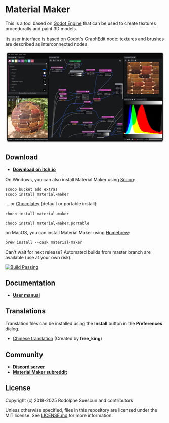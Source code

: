 # Material Maker

This is a tool based on [Godot Engine](https://godotengine.org/) that can
be used to create textures procedurally and paint 3D models.

Its user interface is based on Godot's GraphEdit node: textures and brushes are
described as interconnected nodes.

![Screenshot](material_maker/doc/images/screenshot.png)

## Download

- **[Download on itch.io](https://rodzilla.itch.io/material-maker)**

On Windows, you can also install Material Maker using [Scoop](https://scoop.sh):

```text
scoop bucket add extras
scoop install material-maker
```
... or [Chocolatey](https://chocolatey.org/) (default or portable install):
```text
choco install material-maker
```
```text
choco install material-maker.portable
```

on MacOS, you can install Material Maker using [Homebrew](https://brew.sh/):

```text
brew install --cask material-maker
```

Can't wait for next release? Automated builds from master branch are available (use at your own risk):

<a href="https://github.com/RodZill4/material-maker/actions?query=branch%3Amaster">
    <img src="https://github.com/RodZill4/material-maker/workflows/dev-desktop-builds/badge.svg" alt="Build Passing" />
</a>

## Documentation

- **[User manual](https://rodzill4.github.io/material-maker/doc/)**

## Translations

Translation files can be installed using the **Install** button in the **Preferences** dialog.

- [Chinese translation](https://raw.githubusercontent.com/RodZill4/material-maker/f1be50b21a0f4991ac39e12a5362f5c5eb4c83a0/material_maker/locale/translations/zh.csv) (Created by **free_king**)

## Community

- **[Discord server](https://discord.gg/PF5V3mFwFM)**
- **[Material Maker subreddit](https://www.reddit.com/r/MaterialMaker/)**

## License

Copyright (c) 2018-2025 Rodolphe Suescun and contributors

Unless otherwise specified, files in this repository are licensed under the
MIT license. See [LICENSE.md](LICENSE.md) for more information.
